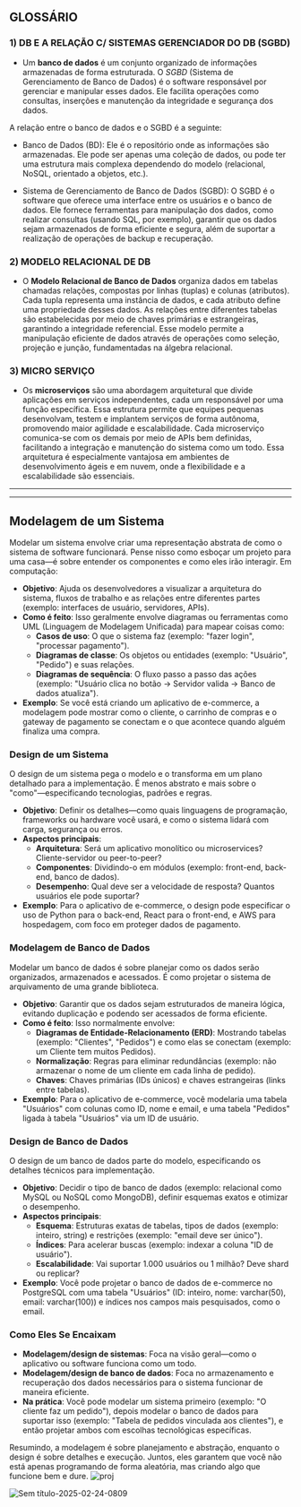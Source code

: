 ## GLOSSÁRIO<BR>

### 1) DB E A RELAÇÃO C/ SISTEMAS GERENCIADOR DO DB (SGBD)

- Um **banco de dados** é um conjunto organizado de informações armazenadas de forma estruturada. O *SGBD* (Sistema de Gerenciamento de Banco de Dados) é o software responsável por gerenciar e manipular esses dados. Ele facilita operações como consultas, inserções e manutenção da integridade e segurança dos dados. 

A relação entre o banco de dados e o SGBD é a seguinte:

- Banco de Dados (BD): Ele é o repositório onde as informações são armazenadas. Ele pode ser apenas uma coleção de dados, ou pode ter uma estrutura mais complexa dependendo do modelo (relacional, NoSQL, orientado a objetos, etc.).

- Sistema de Gerenciamento de Banco de Dados (SGBD): O SGBD é o software que oferece uma interface entre os usuários e o banco de dados. Ele fornece ferramentas para manipulação dos dados, como realizar consultas (usando SQL, por exemplo), garantir que os dados sejam armazenados de forma eficiente e segura, além de suportar a realização de operações de backup e recuperação.

### 2) MODELO RELACIONAL DE DB

- O **Modelo Relacional de Banco de Dados** organiza dados em tabelas chamadas relações, compostas por linhas (tuplas) e colunas (atributos). Cada tupla representa uma instância de dados, e cada atributo define uma propriedade desses dados. As relações entre diferentes tabelas são estabelecidas por meio de chaves primárias e estrangeiras, garantindo a integridade referencial. Esse modelo permite a manipulação eficiente de dados através de operações como seleção, projeção e junção, fundamentadas na álgebra relacional.

### 3) MICRO SERVIÇO

- Os **microserviços** são uma abordagem arquitetural que divide aplicações em serviços independentes, cada um responsável por uma função específica. Essa estrutura permite que equipes pequenas desenvolvam, testem e implantem serviços de forma autônoma, promovendo maior agilidade e escalabilidade. Cada microserviço comunica-se com os demais por meio de APIs bem definidas, facilitando a integração e manutenção do sistema como um todo. Essa arquitetura é especialmente vantajosa em ambientes de desenvolvimento ágeis e em nuvem, onde a flexibilidade e a escalabilidade são essenciais.

<HR>
<HR>

## Modelagem de um Sistema<BR>
Modelar um sistema envolve criar uma representação abstrata de como o sistema de software funcionará. Pense nisso como esboçar um projeto para uma casa—é sobre entender os componentes e como eles irão interagir. Em computação:
- **Objetivo**: Ajuda os desenvolvedores a visualizar a arquitetura do sistema, fluxos de trabalho e as relações entre diferentes partes (exemplo: interfaces de usuário, servidores, APIs).
- **Como é feito**: Isso geralmente envolve diagramas ou ferramentas como UML (Linguagem de Modelagem Unificada) para mapear coisas como:
  - **Casos de uso**: O que o sistema faz (exemplo: "fazer login", "processar pagamento").
  - **Diagramas de classe**: Os objetos ou entidades (exemplo: "Usuário", "Pedido") e suas relações.
  - **Diagramas de sequência**: O fluxo passo a passo das ações (exemplo: "Usuário clica no botão → Servidor valida → Banco de dados atualiza").
- **Exemplo**: Se você está criando um aplicativo de e-commerce, a modelagem pode mostrar como o cliente, o carrinho de compras e o gateway de pagamento se conectam e o que acontece quando alguém finaliza uma compra.

### Design de um Sistema
O design de um sistema pega o modelo e o transforma em um plano detalhado para a implementação. É menos abstrato e mais sobre o "como"—especificando tecnologias, padrões e regras.
- **Objetivo**: Definir os detalhes—como quais linguagens de programação, frameworks ou hardware você usará, e como o sistema lidará com carga, segurança ou erros.
- **Aspectos principais**:
  - **Arquitetura**: Será um aplicativo monolítico ou microservices? Cliente-servidor ou peer-to-peer?
  - **Componentes**: Dividindo-o em módulos (exemplo: front-end, back-end, banco de dados).
  - **Desempenho**: Qual deve ser a velocidade de resposta? Quantos usuários ele pode suportar?
- **Exemplo**: Para o aplicativo de e-commerce, o design pode especificar o uso de Python para o back-end, React para o front-end, e AWS para hospedagem, com foco em proteger dados de pagamento.

### Modelagem de Banco de Dados
Modelar um banco de dados é sobre planejar como os dados serão organizados, armazenados e acessados. É como projetar o sistema de arquivamento de uma grande biblioteca.
- **Objetivo**: Garantir que os dados sejam estruturados de maneira lógica, evitando duplicação e podendo ser acessados de forma eficiente.
- **Como é feito**: Isso normalmente envolve:
  - **Diagramas de Entidade-Relacionamento (ERD)**: Mostrando tabelas (exemplo: "Clientes", "Pedidos") e como elas se conectam (exemplo: um Cliente tem muitos Pedidos).
  - **Normalização**: Regras para eliminar redundâncias (exemplo: não armazenar o nome de um cliente em cada linha de pedido).
  - **Chaves**: Chaves primárias (IDs únicos) e chaves estrangeiras (links entre tabelas).
- **Exemplo**: Para o aplicativo de e-commerce, você modelaria uma tabela "Usuários" com colunas como ID, nome e email, e uma tabela "Pedidos" ligada à tabela "Usuários" via um ID de usuário.

### Design de Banco de Dados
O design de um banco de dados parte do modelo, especificando os detalhes técnicos para implementação.
- **Objetivo**: Decidir o tipo de banco de dados (exemplo: relacional como MySQL ou NoSQL como MongoDB), definir esquemas exatos e otimizar o desempenho.
- **Aspectos principais**:
  - **Esquema**: Estruturas exatas de tabelas, tipos de dados (exemplo: inteiro, string) e restrições (exemplo: "email deve ser único").
  - **Índices**: Para acelerar buscas (exemplo: indexar a coluna "ID de usuário").
  - **Escalabilidade**: Vai suportar 1.000 usuários ou 1 milhão? Deve shard ou replicar?
- **Exemplo**: Você pode projetar o banco de dados de e-commerce no PostgreSQL com uma tabela "Usuários" (ID: inteiro, nome: varchar(50), email: varchar(100)) e índices nos campos mais pesquisados, como o email.

### Como Eles Se Encaixam
- **Modelagem/design de sistemas**: Foca na visão geral—como o aplicativo ou software funciona como um todo.
- **Modelagem/design de banco de dados**: Foca no armazenamento e recuperação dos dados necessários para o sistema funcionar de maneira eficiente.
- **Na prática**: Você pode modelar um sistema primeiro (exemplo: "O cliente faz um pedido"), depois modelar o banco de dados para suportar isso (exemplo: "Tabela de pedidos vinculada aos clientes"), e então projetar ambos com escolhas tecnológicas específicas.

Resumindo, a modelagem é sobre planejamento e abstração, enquanto o design é sobre detalhes e execução. Juntos, eles garantem que você não está apenas programando de forma aleatória, mas criando algo que funcione bem e dure.
![proj](https://github.com/user-attachments/assets/2446be52-1da1-4757-8bba-24f67b96463e)


![Sem título-2025-02-24-0809](https://github.com/user-attachments/assets/1abb4b77-8a19-4cd0-8948-9943504af31a)
